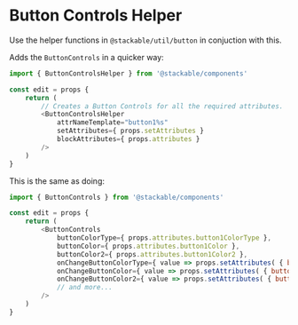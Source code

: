 # Button Controls Helper

Use the helper functions in `@stackable/util/button` in conjuction with this.

Adds the `ButtonControls` in a quicker way:

```js
import { ButtonControlsHelper } from '@stackable/components'

const edit = props {
	return (
		// Creates a Button Controls for all the required attributes.
		<ButtonControlsHelper
			attrNameTemplate="button1%s"
			setAttributes={ props.setAttributes }
			blockAttributes={ props.attributes }
		/>
	)
}
```

This is the same as doing:

```js
import { ButtonControls } from '@stackable/components'

const edit = props {
	return (
		<ButtonControls
			buttonColorType={ props.attributes.button1ColorType },
			buttonColor={ props.attributes.button1Color },
			buttonColor2={ props.attributes.button1Color2 },
			onChangeButtonColorType={ value => props.setAttributes( { button1ColorType: value } ) }
			onChangeButtonColor={ value => props.setAttributes( { button1Color: value } ) }
			onChangeButtonColor2={ value => props.setAttributes( { button1Color2: value } ) }
			// and more...
		/>
	)
}
```
